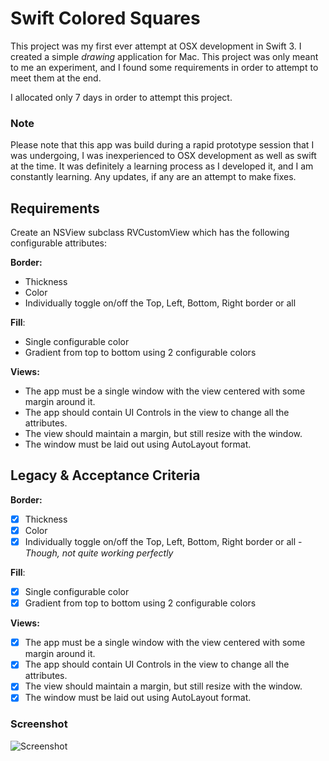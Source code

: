 # Swift Colored Squares
This project was my first ever attempt at OSX development in Swift 3. I created a simple *drawing* application for Mac. This project was only meant to me an experiment, and I found some requirements in order to attempt to meet them at the end.

I allocated only 7 days in order to attempt this project. 

### Note
Please note that this app was build during a rapid prototype session that I was undergoing, I was inexperienced to OSX development as well as swift at the time. It was definitely a learning process as I developed it, and I am constantly learning. Any updates, if any are an attempt to make fixes.

## Requirements
Create an NSView subclass RVCustomView which has the following configurable attributes: 

**Border:**
- Thickness 
- Color 
- Individually toggle on/off the Top, Left, Bottom, Right border or all 

**Fill**: 
- Single configurable color 
- Gradient from top to bottom using 2 configurable colors 

**Views:**
- The app must be a single window with the view centered with some margin around it.
- The app should contain UI Controls in the view to change all the attributes. 
- The view should maintain a margin, but still resize with the window. 
- The window must be laid out using AutoLayout format.

## Legacy & Acceptance Criteria
**Border:**
- [x] Thickness 
- [x] Color 
- [x] Individually toggle on/off the Top, Left, Bottom, Right border or all - *Though, not quite working perfectly*

**Fill**: 
- [x] Single configurable color 
- [x] Gradient from top to bottom using 2 configurable colors 

**Views:**
- [x] The app must be a single window with the view centered with some margin around it.
- [x] The app should contain UI Controls in the view to change all the attributes. 
- [x] The view should maintain a margin, but still resize with the window. 
- [x] The window must be laid out using AutoLayout format.

### Screenshot
![Screenshot](https://user-images.githubusercontent.com/22202975/27809638-779b859a-601f-11e7-9598-b7ca3393dfbb.png)

